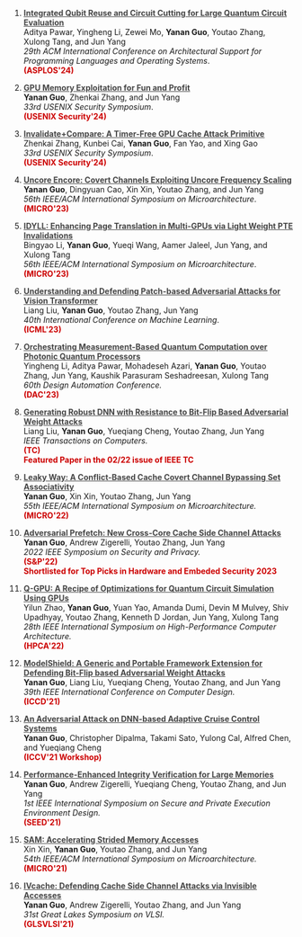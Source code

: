 
1. **<a href="/files/ics24.pdf" style= "color: #464646"> <u>Integrated Qubit Reuse and Circuit Cutting for Large Quantum Circuit Evaluation</u>**</a>   
    Aditya Pawar, Yingheng Li, Zewei Mo, **Yanan Guo**, Youtao Zhang, Xulong Tang, and Jun Yang   
    *29th ACM International Conference on Architectural Support for Programming Languages and Operating Systems*.  
    **<span style="color:#cc0000">(ASPLOS'24)</span>**

1. **<a href="/files/usenix24_2.pdf" style= "color: #464646"> <u>GPU Memory Exploitation for Fun and Profit</u>**</a>   
    **Yanan Guo**, Zhenkai Zhang, and Jun Yang   
    *33rd USENIX Security Symposium*.  
    **<span style="color:#cc0000">(USENIX Security'24)</span>** 

1. **<a href="/files/usenix24_1.pdf" style= "color: #464646"> <u>Invalidate+Compare: A Timer-Free GPU Cache Attack Primitive</u>**</a>   
    Zhenkai Zhang, Kunbei Cai, **Yanan Guo**, Fan Yao, and Xing Gao   
    *33rd USENIX Security Symposium*.  
    **<span style="color:#cc0000">(USENIX Security'24)</span>**

3. **<a href="/files/micro23.pdf" style= "color: #464646"> <u>Uncore Encore: Covert Channels Exploiting Uncore Frequency Scaling</u>**</a>   
    **Yanan Guo**, Dingyuan Cao, Xin Xin, Youtao Zhang, and Jun Yang   
    *56th IEEE/ACM International Symposium on Microarchitecture*.  
    **<span style="color:#cc0000">(MICRO'23)</span>** 

4. **<a href="/files/micro23_2.pdf" style= "color: #464646"><u> IDYLL: Enhancing Page Translation in Multi-GPUs via Light Weight PTE Invalidations </u>**</a>  
   Bingyao Li, **Yanan Guo**, Yueqi Wang, Aamer Jaleel, Jun Yang, and Xulong Tang  
   *56th IEEE/ACM International Symposium on Microarchitecture*.   
   **<span style="color:#cc0000">(MICRO'23)</span>** 

5. **<a href="/files/icml23.pdf" style= "color: #464646"><u> Understanding and Defending Patch-based Adversarial Attacks for Vision Transformer </u>**</a>  
   Liang Liu, **Yanan Guo**, Youtao Zhang, Jun Yang  
   *40th International Conference on Machine Learning*.   
   **<span style="color:#cc0000">(ICML'23)</span>** 

6. **<a href="/files/dac23.pdf" style= "color: #464646"><u> Orchestrating Measurement-Based Quantum Computation over Photonic Quantum Processors </u>**</a>  
   Yingheng Li, Aditya Pawar, Mohadeseh Azari, **Yanan Guo**, Youtao Zhang, Jun Yang, Kaushik Parasuram Seshadreesan, Xulong Tang  
   *60th Design Automation Conference.*   
   **<span style="color:#cc0000">(DAC'23)</span>** 

7. **<a href="/files/tc22.pdf" style= "color: #464646"><u> Generating Robust DNN with Resistance to Bit-Flip Based Adversarial Weight Attacks </u>**</a>  
   Liang Liu, **Yanan Guo**, Yueqiang Cheng, Youtao Zhang, Jun Yang  
   *IEEE Transactions on Computers.*   
   **<span style="color:#cc0000">(TC) <br> Featured Paper in the 02/22 issue of IEEE TC</span>**

8. **<a href="/files/micro22.pdf" style= "color: #464646"><u> Leaky Way: A Conflict-Based Cache Covert Channel Bypassing Set Associativity</u>**</a>  
   **Yanan Guo**, Xin Xin, Youtao Zhang, Jun Yang  
   *55th IEEE/ACM International Symposium on Microarchitecture.*   
   **<span style="color:#cc0000">(MICRO'22)</span>**

9. **<a href="/files/oakland22.pdf" style= "color: #464646"><u> Adversarial Prefetch: New Cross-Core Cache Side Channel Attacks</u>**</a>  
   **Yanan Guo**, Andrew Zigerelli, Youtao Zhang, Jun Yang  
   *2022 IEEE Symposium on Security and Privacy.*   
   **<span style="color:#cc0000">(S&P'22)</span>**  
   **<span style="color:#cc0000">Shortlisted for Top Picks in Hardware and Embeded Security 2023</span>**

10. **<a href="/files/hpca22.pdf" style= "color: #464646"><u> Q-GPU: A Recipe of Optimizations for Quantum Circuit Simulation Using GPUs</u>**</a>  
   Yilun Zhao, **Yanan Guo**, Yuan Yao, Amanda Dumi, Devin M Mulvey, Shiv Upadhyay, Youtao Zhang, Kenneth D Jordan, Jun Yang, Xulong Tang  
   *28th IEEE International Symposium on High-Performance Computer Architecture.*   
   **<span style="color:#cc0000">(HPCA'22)</span>**

11. **<a href="/files/iccd21.pdf" style= "color: #464646"> <u>ModelShield: A Generic and Portable Framework Extension for Defending Bit-Flip based Adversarial Weight Attacks</u>**</a>  
   **Yanan Guo**, Liang Liu, Yueqiang Cheng, Youtao Zhang, and Jun Yang  
   *39th IEEE International Conference on Computer Design.*   
   **<span style="color:#cc0000">(ICCD'21)</span>**

12. **<a href="/files/iccv21.pdf" style= "color: #464646"><u> An Adversarial Attack on DNN-based Adaptive Cruise Control Systems </u>**</a>  
    **Yanan Guo**, Christopher Dipalma, Takami Sato, Yulong Cal, Alfred Chen, and Yueqiang Cheng 
    [<i class="fas fa-link"></i>](https://sites.google.com/view/acc-adv)  
    **<span style="color:#cc0000">(ICCV'21 Workshop)</span>**

13. **<a href="/files/seed21.pdf" style= "color: #464646"><u> Performance-Enhanced Integrity Verification for Large Memories </u>**</a>  
    **Yanan Guo**, Andrew Zigerelli, Yueqiang Cheng, Youtao Zhang, and Jun Yang   
    *1st IEEE International Symposium on Secure and Private Execution Environment Design.*   
    **<span style="color:#cc0000">(SEED'21)</span>**

14. **<a href="/files/micro21.pdf" style= "color: #464646"><u> SAM: Accelerating Strided Memory Accesses </u>**</a>  
    Xin Xin, **Yanan Guo**, Youtao Zhang, and Jun Yang  
    *54th IEEE/ACM International Symposium on Microarchitecture.*   
    **<span style="color:#cc0000">(MICRO'21)</span>**

15. **<a href="/files/glsvlsi.pdf" style= "color: #464646"> <u> IVcache: Defending Cache Side Channel Attacks via Invisible Accesses </u>**</a>  
    **Yanan Guo**, Andrew Zigerelli, Youtao Zhang, and Jun Yang  
     *31st Great Lakes Symposium on VLSI.*   
    **<span style="color:#cc0000">(GLSVLSI'21)</span>**



